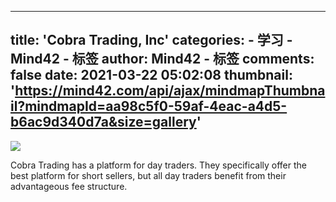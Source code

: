 
---
title: 'Cobra Trading, Inc'
categories: 
    - 学习
    - Mind42 - 标签
author: Mind42 - 标签
comments: false
date: 2021-03-22 05:02:08
thumbnail: 'https://mind42.com/api/ajax/mindmapThumbnail?mindmapId=aa98c5f0-59af-4eac-a4d5-b6ac9d340d7a&size=gallery'
---

<div>   
<img src="https://mind42.com/api/ajax/mindmapThumbnail?mindmapId=aa98c5f0-59af-4eac-a4d5-b6ac9d340d7a&size=gallery" referrerpolicy="no-referrer"><p>
                    Cobra Trading has a platform for day traders. They specifically offer the best platform for short sellers, but all day traders benefit from their advantageous fee structure.                </p>  
</div>
            